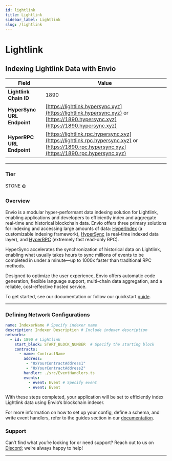 ```yaml
---
id: lightlink
title: Lightlink
sidebar_label: Lightlink
slug: /lightlink
---
```


# Lightlink

## Indexing Lightlink Data with Envio

| **Field**                     | **Value**                                                                                          |
|-------------------------------|----------------------------------------------------------------------------------------------------|
| **Lightlink Chain ID**     | 1890                                                                                            |
| **HyperSync URL Endpoint**    | [https://lightlink.hypersync.xyz](https://lightlink.hypersync.xyz) or [https://1890.hypersync.xyz](https://1890.hypersync.xyz) |
| **HyperRPC URL Endpoint**     | [https://lightlink.rpc.hypersync.xyz](https://lightlink.rpc.hypersync.xyz) or [https://1890.rpc.hypersync.xyz](https://1890.rpc.hypersync.xyz) |

---

### Tier

STONE 🪨

### Overview

Envio is a modular hyper-performant data indexing solution for Lightlink, enabling applications and developers to efficiently index and aggregate real-time and historical blockchain data. Envio offers three primary solutions for indexing and accessing large amounts of data: [HyperIndex](/docs/HyperIndex/overview) (a customizable indexing framework), [HyperSync](/docs/HyperSync/overview) (a real-time indexed data layer), and [HyperRPC](/docs/HyperRPC/overview-hyperrpc) (extremely fast read-only RPC).

HyperSync accelerates the synchronization of historical data on Lightlink, enabling what usually takes hours to sync millions of events to be completed in under a minute—up to 1000x faster than traditional RPC methods.

Designed to optimize the user experience, Envio offers automatic code generation, flexible language support, multi-chain data aggregation, and a reliable, cost-effective hosted service.

To get started, see our documentation or follow our quickstart [guide](/docs/HyperIndex/contract-import).

---

### Defining Network Configurations

```yaml
name: IndexerName # Specify indexer name
description: Indexer Description # Include indexer description
networks:
  - id: 1890 # Lightlink  
    start_block: START_BLOCK_NUMBER  # Specify the starting block
    contracts:
      - name: ContractName
        address:
         - "0xYourContractAddress1"
         - "0xYourContractAddress2"
        handler: ./src/EventHandlers.ts
        events:
          - event: Event # Specify event
          - event: Event
```

With these steps completed, your application will be set to efficiently index Lightlink data using Envio’s blockchain indexer.

For more information on how to set up your config, define a schema, and write event handlers, refer to the guides section in our [documentation](/docs/HyperIndex/configuration-file).

### Support

Can’t find what you’re looking for or need support? Reach out to us on [Discord](https://discord.com/invite/Q9qt8gZ2fX); we’re always happy to help!

---
